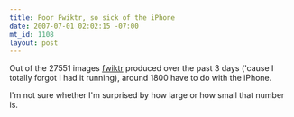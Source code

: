 ```yaml
--- 
title: Poor Fwiktr, so sick of the iPhone
date: 2007-07-01 02:02:15 -07:00
mt_id: 1108
layout: post
---
```

Out of the 27551 images <A HREF='http://www.30helensagree.com/fwiktr'>fwiktr</A> produced over the past 3 days ('cause I totally forgot I had it running), around 1800 have to do with the iPhone.

I'm not sure whether I'm surprised by how large or how small that number is. 
